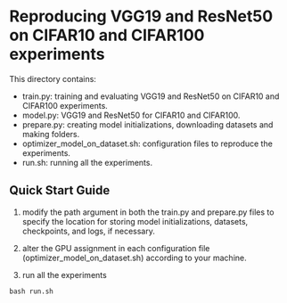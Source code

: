 # Reproducing VGG19 and ResNet50 on CIFAR10 and CIFAR100 experiments

This directory contains:
 - train.py: training and evaluating VGG19 and ResNet50 on CIFAR10 and CIFAR100 experiments. 
 - model.py: VGG19 and ResNet50 for CIFAR10 and CIFAR100.
 - prepare.py: creating model initializations, downloading datasets and making folders.
 - optimizer_model_on_dataset.sh: configuration files to reproduce the experiments.
 - run.sh: running all the experiments.

## Quick Start Guide
1. modify the path argument in both the train.py and prepare.py files to specify the location for storing model initializations, datasets, checkpoints, and logs, if necessary.

2. alter the GPU assignment in each configuration file (optimizer_model_on_dataset.sh) according to your machine.

3. run all the experiments

```
bash run.sh
``` 